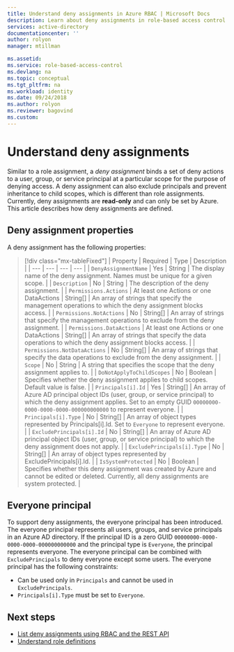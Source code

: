 ```yaml
---
title: Understand deny assignments in Azure RBAC | Microsoft Docs
description: Learn about deny assignments in role-based access control (RBAC) for resources in Azure.
services: active-directory
documentationcenter: ''
author: rolyon
manager: mtillman

ms.assetid: 
ms.service: role-based-access-control
ms.devlang: na
ms.topic: conceptual
ms.tgt_pltfrm: na
ms.workload: identity
ms.date: 09/24/2018
ms.author: rolyon
ms.reviewer: bagovind
ms.custom: 
---
```

# Understand deny assignments

Similar to a role assignment, a *deny assignment* binds a set of deny actions to a user, group, or service principal at a particular scope for the purpose of denying access. A deny assignment can also exclude principals and prevent inheritance to child scopes, which is different than role assignments. Currently, deny assignments are **read-only** and can only be set by Azure. This article describes how deny assignments are defined.

## Deny assignment properties

 A deny assignment has the following properties:

> [!div class="mx-tableFixed"]
> | Property | Required | Type | Description |
> | --- | --- | --- | --- |
> | `DenyAssignmentName` | Yes | String | The display name of the deny assignment. Names must be unique for a given scope. |
> | `Description` | No | String | The description of the deny assignment. |
> | `Permissions.Actions` | At least one Actions or one DataActions | String[] | An array of strings that specify the management operations to which the deny assignment blocks access. |
> | `Permissions.NotActions` | No | String[] | An array of strings that specify the management operations to exclude from the deny assignment. |
> | `Permissions.DataActions` | At least one Actions or one DataActions | String[] | An array of strings that specify the data operations to which the deny assignment blocks access. |
> | `Permissions.NotDataActions` | No | String[] | An array of strings that specify the data operations to exclude from the deny assignment. |
> | `Scope` | No | String | A string that specifies the scope that the deny assignment applies to. |
> | `DoNotApplyToChildScopes` | No | Boolean | Specifies whether the deny assignment applies to child scopes. Default value is false. |
> | `Principals[i].Id` | Yes | String[] | An array of Azure AD principal object IDs (user, group, or service principal) to which the deny assignment applies. Set to an empty GUID `00000000-0000-0000-0000-000000000000` to represent everyone. |
> | `Principals[i].Type` | No | String[] | An array of object types represented by Principals[i].Id. Set to `Everyone` to represent everyone. |
> | `ExcludePrincipals[i].Id` | No | String[] | An array of Azure AD principal object IDs (user, group, or service principal) to which the deny assignment does not apply. |
> | `ExcludePrincipals[i].Type` | No | String[] | An array of object types represented by ExcludePrincipals[i].Id. |
> | `IsSystemProtected` | No | Boolean | Specifies whether this deny assignment was created by Azure and cannot be edited or deleted. Currently, all deny assignments are system protected. |

## Everyone principal

To support deny assignments, the everyone principal has been introduced. The everyone principal represents all users, groups, and service principals in an Azure AD directory. If the principal ID is a zero GUID `00000000-0000-0000-0000-000000000000` and the principal type is `Everyone`, the principal represents everyone. The everyone principal can be combined with `ExcludePrincipals` to deny everyone except some users. The everyone principal has the following constraints:

- Can be used only in `Principals` and cannot be used in `ExcludePrincipals`.
- `Principals[i].Type` must be set to `Everyone`.

## Next steps

* [List deny assignments using RBAC and the REST API](deny-assignments-rest.md)
* [Understand role definitions](role-definitions.md)
